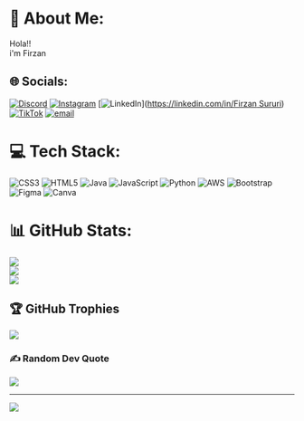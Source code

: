 # 💫 About Me:
Hola!!<br>i'm Firzan


## 🌐 Socials:
[![Discord](https://img.shields.io/badge/Discord-%237289DA.svg?logo=discord&logoColor=white)](https://discord.gg/Zan_kelo) [![Instagram](https://img.shields.io/badge/Instagram-%23E4405F.svg?logo=Instagram&logoColor=white)](https://instagram.com/saafrzzn__) [![LinkedIn](https://img.shields.io/badge/LinkedIn-%230077B5.svg?logo=linkedin&logoColor=white)]([https://linkedin.com/in/Firzan Sururi](https://www.linkedin.com/in/firzan-sururi-b2987135b/)) [![TikTok](https://img.shields.io/badge/TikTok-%23000000.svg?logo=TikTok&logoColor=white)](https://tiktok.com/@frzn;) [![email](https://img.shields.io/badge/Email-D14836?logo=gmail&logoColor=white)](mailto:firzansafri@gmail.com) 

# 💻 Tech Stack:
![CSS3](https://img.shields.io/badge/css3-%231572B6.svg?style=for-the-badge&logo=css3&logoColor=white) ![HTML5](https://img.shields.io/badge/html5-%23E34F26.svg?style=for-the-badge&logo=html5&logoColor=white) ![Java](https://img.shields.io/badge/java-%23ED8B00.svg?style=for-the-badge&logo=openjdk&logoColor=white) ![JavaScript](https://img.shields.io/badge/javascript-%23323330.svg?style=for-the-badge&logo=javascript&logoColor=%23F7DF1E) ![Python](https://img.shields.io/badge/python-3670A0?style=for-the-badge&logo=python&logoColor=ffdd54) ![AWS](https://img.shields.io/badge/AWS-%23FF9900.svg?style=for-the-badge&logo=amazon-aws&logoColor=white) ![Bootstrap](https://img.shields.io/badge/bootstrap-%238511FA.svg?style=for-the-badge&logo=bootstrap&logoColor=white) ![Figma](https://img.shields.io/badge/figma-%23F24E1E.svg?style=for-the-badge&logo=figma&logoColor=white) ![Canva](https://img.shields.io/badge/Canva-%2300C4CC.svg?style=for-the-badge&logo=Canva&logoColor=white)
# 📊 GitHub Stats:
![](https://github-readme-stats.vercel.app/api?username=Firzan-code&theme=dark&hide_border=true&include_all_commits=false&count_private=false)<br/>
![](https://nirzak-streak-stats.vercel.app/?user=Firzan-code&theme=dark&hide_border=true)<br/>
![](https://github-readme-stats.vercel.app/api/top-langs/?username=Firzan-code&theme=dark&hide_border=true&include_all_commits=false&count_private=false&layout=compact)

## 🏆 GitHub Trophies
![](https://github-profile-trophy.vercel.app/?username=Firzan-code&theme=radical&no-frame=false&no-bg=true&margin-w=4)

### ✍️ Random Dev Quote
![](https://quotes-github-readme.vercel.app/api?type=horizontal&theme=radical)

---
[![](https://visitcount.itsvg.in/api?id=Firzan-code&icon=0&color=0)](https://visitcount.itsvg.in)

<!-- Proudly created with GPRM ( https://gprm.itsvg.in ) -->
